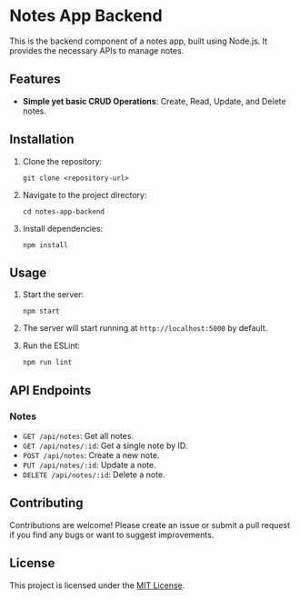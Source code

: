 # Notes App Backend

This is the backend component of a notes app, built using Node.js. It provides the necessary APIs to manage notes.

## Features

- **Simple yet basic CRUD Operations**: Create, Read, Update, and Delete notes.
  
## Installation

1. Clone the repository:

    ```
    git clone <repository-url>
    ```

2. Navigate to the project directory:

    ```
    cd notes-app-backend
    ```

3. Install dependencies:

    ```
    npm install
    ```

## Usage

1. Start the server:

    ```
    npm start
    ```

2. The server will start running at `http://localhost:5000` by default.
3. Run the ESLint:
   
    ```
    npm run lint
    ```

## API Endpoints

### Notes

- `GET /api/notes`: Get all notes.
- `GET /api/notes/:id`: Get a single note by ID.
- `POST /api/notes`: Create a new note.
- `PUT /api/notes/:id`: Update a note.
- `DELETE /api/notes/:id`: Delete a note.

## Contributing

Contributions are welcome! Please create an issue or submit a pull request if you find any bugs or want to suggest improvements.

## License

This project is licensed under the [MIT License](LICENSE).
